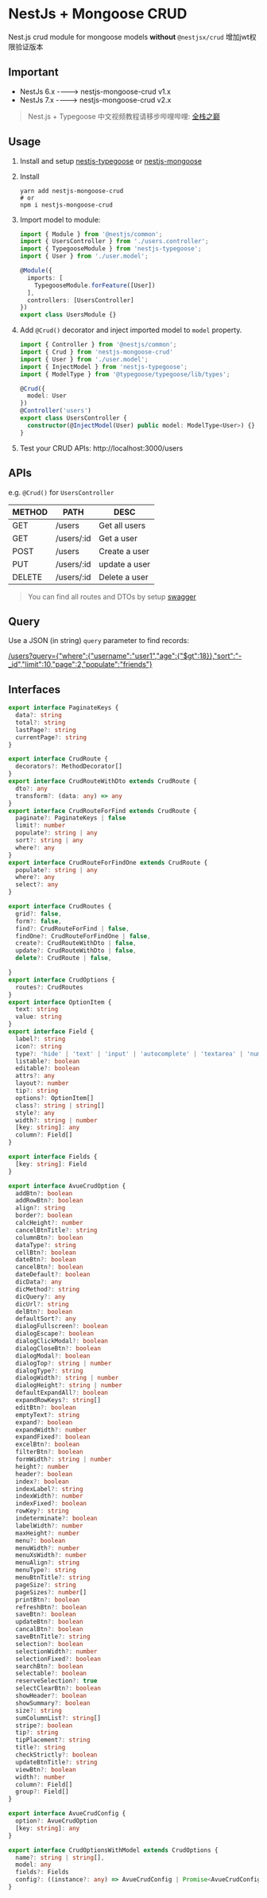 # NestJs + Mongoose CRUD

Nest.js crud module for mongoose models **without** `@nestjsx/crud`
增加jwt权限验证版本
## Important
- NestJs 6.x ----> nestjs-mongoose-crud v1.x
- NestJs 7.x ----> nestjs-mongoose-crud v2.x

> Nest.js + Typegoose 中文视频教程请移步哔哩哔哩: [全栈之巅](https://space.bilibili.com/341919508)

## Usage
1. Install and setup [nestjs-typegoose](https://github.com/kpfromer/nestjs-typegoose#basic-usage) or [nestjs-mongoose](https://docs.nestjs.com/techniques/mongodb)
1. Install
    ```shell
    yarn add nestjs-mongoose-crud
    # or
    npm i nestjs-mongoose-crud
    ```
1. Import model to module:
    ```ts
    import { Module } from '@nestjs/common';
    import { UsersController } from './users.controller';
    import { TypegooseModule } from 'nestjs-typegoose';
    import { User } from './user.model';

    @Module({
      imports: [
        TypegooseModule.forFeature([User])
      ],
      controllers: [UsersController]
    })
    export class UsersModule {}
    ```
1. Add `@Crud()` decorator and inject imported model to `model` property.
    ```ts
    import { Controller } from '@nestjs/common';
    import { Crud } from 'nestjs-mongoose-crud'
    import { User } from './user.model';
    import { InjectModel } from 'nestjs-typegoose';
    import { ModelType } from '@typegoose/typegoose/lib/types';

    @Crud({
      model: User
    })
    @Controller('users')
    export class UsersController {
      constructor(@InjectModel(User) public model: ModelType<User>) {}
    }
    ```

1. Test your CRUD APIs: http://localhost:3000/users

## APIs

e.g. `@Crud()` for `UsersController`

|METHOD|PATH|DESC|
|--|--|--|
|GET|/users|Get all users|
|GET|/users/:id|Get a user|
|POST|/users|Create a user|
|PUT|/users/:id|update a user|
|DELETE|/users/:id|Delete a user|

> You can find all routes and DTOs by setup [swagger](https://docs.nestjs.com/recipes/swagger)

## Query
Use a JSON (in string) `query` parameter to find records:

[/users?query={"where":{"username":"user1","age":{"$gt":18}},"sort":"-_id","limit":10,"page":2,"populate":"friends"}]()

## Interfaces
```ts
export interface PaginateKeys {
  data?: string
  total?: string
  lastPage?: string
  currentPage?: string
}

export interface CrudRoute {
  decorators?: MethodDecorator[]
}
export interface CrudRouteWithDto extends CrudRoute {
  dto?: any
  transform?: (data: any) => any
}
export interface CrudRouteForFind extends CrudRoute {
  paginate?: PaginateKeys | false
  limit?: number
  populate?: string | any
  sort?: string | any
  where?: any
}
export interface CrudRouteForFindOne extends CrudRoute {
  populate?: string | any
  where?: any
  select?: any
}

export interface CrudRoutes {
  grid?: false,
  form?: false,
  find?: CrudRouteForFind | false,
  findOne?: CrudRouteForFindOne | false,
  create?: CrudRouteWithDto | false,
  update?: CrudRouteWithDto | false,
  delete?: CrudRoute | false,

}
export interface CrudOptions {
  routes?: CrudRoutes
}
export interface OptionItem {
  text: string
  value: string
}
export interface Field {
  label?: string
  icon?: string
  type?: 'hide' | 'text' | 'input' | 'autocomplete' | 'textarea' | 'number' | 'checkbox' | 'checkbox-button' | 'radio' | 'date' | 'dates' | 'week' | 'month' | 'year' | 'daterange' | 'time' | 'datetime' | 'datetimerange' | 'switch' | 'yesno' | 'slider' | 'password' | 'color' | 'select' | 'cascader' | 'transfer' | 'rate' | 'tag' | 'image' | 'button' | 'json-editor' | 'upload-file' | 'image-uploader' | 'tree-select' | 'video-uploader' | 'quill-editor' | 'markdown-editor' | 'bmap' | 'codemirror' | 'gallery'
  listable?: boolean
  editable?: boolean
  attrs?: any
  layout?: number
  tip?: string
  options?: OptionItem[]
  class?: string | string[]
  style?: any
  width?: string | number
  [key: string]: any
  column?: Field[]
}

export interface Fields {
  [key: string]: Field
}

export interface AvueCrudOption {
  addBtn?: boolean
  addRowBtn?: boolean
  align?: string
  border?: boolean
  calcHeight?: number
  cancelBtnTitle?: string
  columnBtn?: boolean
  dataType?: string
  cellBtn?: boolean
  dateBtn?: boolean
  cancelBtn?: boolean
  dateDefault?: boolean
  dicData?: any
  dicMethod?: string
  dicQuery?: any
  dicUrl?: string
  delBtn?: boolean
  defaultSort?: any
  dialogFullscreen?: boolean
  dialogEscape?: boolean
  dialogClickModal?: boolean
  dialogCloseBtn?: boolean
  dialogModal?: boolean
  dialogTop?: string | number
  dialogType?: string
  dialogWidth?: string | number
  dialogHeight?: string | number
  defaultExpandAll?: boolean
  expandRowKeys?: string[]
  editBtn?: boolean
  emptyText?: string
  expand?: boolean
  expandWidth?: number
  expandFixed?: boolean
  excelBtn?: boolean
  filterBtn?: boolean
  formWidth?: string | number
  height?: number
  header?: boolean
  index?: boolean
  indexLabel?: string
  indexWidth?: number
  indexFixed?: boolean
  rowKey?: string
  indeterminate?: boolean
  labelWidth?: number
  maxHeight?: number
  menu?: boolean
  menuWidth?: number
  menuXsWidth?: number
  menuAlign?: string
  menuType?: string
  menuBtnTitle?: string
  pageSize?: string
  pageSizes?: number[]
  printBtn?: boolean
  refreshBtn?: boolean
  saveBtn?: boolean
  updateBtn?: boolean
  cancalBtn?: boolean
  saveBtnTitle?: string
  selection?: boolean
  selectionWidth?: number
  selectionFixed?: boolean
  searchBtn?: boolean
  selectable?: boolean
  reserveSelection?: true
  selectClearBtn?: boolean
  showHeader?: boolean
  showSummary?: boolean
  size?: string
  sumColumnList?: string[]
  stripe?: boolean
  tip?: string
  tipPlacement?: string
  title?: string
  checkStrictly?: boolean
  updateBtnTitle?: string
  viewBtn?: boolean
  width?: number
  column?: Field[]
  group?: Field[]
}

export interface AvueCrudConfig {
  option?: AvueCrudOption
  [key: string]: any
}

export interface CrudOptionsWithModel extends CrudOptions {
  name?: string | string[],
  model: any
  fields?: Fields
  config?: ((instance?: any) => AvueCrudConfig | Promise<AvueCrudConfig>) | AvueCrudConfig
}

```